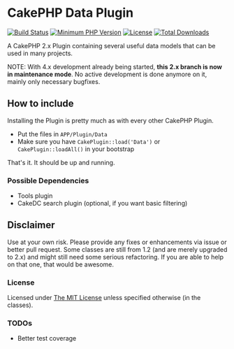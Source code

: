 # CakePHP Data Plugin
[![Build Status](https://api.travis-ci.com/dereuromark/cakephp-data.svg?branch=cake2)](https://travis-ci.org/dereuromark/cakephp-data)
[![Minimum PHP Version](http://img.shields.io/badge/php-%3E%3D%205.4-8892BF.svg)](https://php.net/)
[![License](https://poser.pugx.org/dereuromark/cakephp-data/license.png)](https://packagist.org/packages/dereuromark/cakephp-data)
[![Total Downloads](https://poser.pugx.org/dereuromark/cakephp-data/d/total.png)](https://packagist.org/packages/dereuromark/cakephp-data)

A CakePHP 2.x Plugin containing several useful data models that can be used in many projects.

NOTE: With 4.x development already being started, **this 2.x branch is now in maintenance mode**. No active development is done anymore on it, mainly only necessary bugfixes.

## How to include
Installing the Plugin is pretty much as with every other CakePHP Plugin.

* Put the files in `APP/Plugin/Data`
* Make sure you have `CakePlugin::load('Data')` or `CakePlugin::loadAll()` in your bootstrap

That's it. It should be up and running.

### Possible Dependencies

- Tools plugin
- CakeDC search plugin (optional, if you want basic filtering)

## Disclaimer
Use at your own risk. Please provide any fixes or enhancements via issue or better pull request.
Some classes are still from 1.2 (and are merely upgraded to 2.x) and might still need some serious refactoring.
If you are able to help on that one, that would be awesome.

### License
Licensed under [The MIT License](http://www.opensource.org/licenses/mit-license.php)
unless specified otherwise (in the classes).

### TODOs

* Better test coverage
